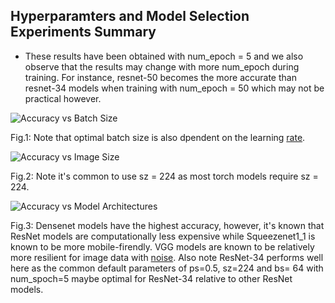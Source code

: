 
## Hyperparamters and Model Selection Experiments Summary


* These results have been obtained with num_epoch = 5 and we also observe that the results may change with more num_epoch during training. For instance, resnet-50 becomes the more accurate than resnet-34 models when training with num_epoch = 50 which may not be practical however. 


![Accuracy vs Batch Size](https://github.com/fellowship/platform-demos3/blob/master/Burn/models/bs.png)

Fig.1: Note that optimal batch size is also dpendent on the learning [rate](https://miguel-data-sc.github.io/2017-11-05-first).


![Accuracy vs Image Size](https://github.com/fellowship/platform-demos3/blob/master/Burn/models/im-sz.png)

Fig.2: Note it's common to use sz = 224 as most torch models require sz = 224.


![Accuracy vs Model Architectures](https://github.com/fellowship/platform-demos3/blob/master/Burn/models/models-comparison.png)

Fig.3: Densenet models have the highest accuracy, however, it's known that ResNet models are computationally less expensive while Squeezenet1_1 is known to be more mobile-firendly. VGG models are known to be relatively more resilient for image data with [noise](arxiv.org/abs/1604.04004). Also note ResNet-34 performs well here as the common default parameters of ps=0.5, sz=224 and bs= 64 with num_spoch=5 maybe optimal for ResNet-34 relative to other ResNet models. 
